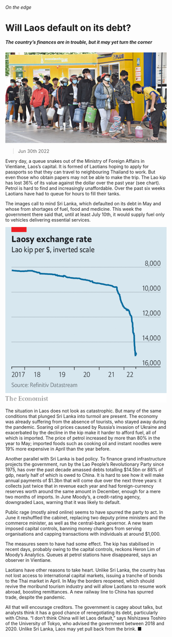 ###### On the edge

# Will Laos default on its debt? 

##### The country’s finances are in trouble, but it may yet turn the corner 

![image](images/20220702_ASP501.jpg) 

> Jun 30th 2022 

Every day, a queue snakes out of the Ministry of Foreign Affairs in Vientiane, Laos’s capital. It is formed of Laotians hoping to apply for passports so that they can travel to neighbouring Thailand to work. But even those who obtain papers may not be able to make the trip. The Lao kip has lost 36% of its value against the dollar over the past year (see chart). Petrol is hard to find and increasingly unaffordable. Over the past six weeks Laotians have had to queue for hours to fill their tanks. 

The images call to mind Sri Lanka, which defaulted on its debt in May and whose  from shortages of fuel, food and medicine. This week the government there said that, until at least July 10th, it would supply fuel only to vehicles delivering essential services.

![image](images/20220702_ASC006.png) 


The situation in Laos does not look as catastrophic. But many of the same conditions that plunged Sri Lanka into turmoil are present. The economy was already suffering from the absence of tourists, who stayed away during the pandemic. Soaring oil prices caused by Russia’s invasion of Ukraine and exacerbated by the decline in the kip make it harder to afford fuel, all of which is imported. The price of petrol increased by more than 80% in the year to May; imported foods such as cooking oil and instant noodles were 19% more expensive in April than the year before.

Another parallel with Sri Lanka is bad policy. To finance grand infrastructure projects the government, run by the Lao People’s Revolutionary Party since 1975, has over the past decade amassed debts totalling $14.5bn or 88% of gdp, nearly half of which is owed to China. It is hard to see how it will make annual payments of $1.3bn that will come due over the next three years: it collects just twice that in revenue each year and had foreign-currency reserves worth around the same amount in December, enough for a mere two months of imports. In June Moody’s, a credit-rating agency, downgraded Laos, warning that it was likely to default.

Public rage (mostly aired online) seems to have spurred the party to act. In June it reshuffled the cabinet, replacing two deputy prime ministers and the commerce minister, as well as the central-bank governor. A new team imposed capital controls, banning money changers from serving organisations and capping transactions with individuals at around $1,000. 

The measures seem to have had some effect. The kip has stabilised in recent days, probably owing to the capital controls, reckons Heron Lim of Moody’s Analytics. Queues at petrol stations have disappeared, says an observer in Vientiane. 

Laotians have other reasons to take heart. Unlike Sri Lanka, the country has not lost access to international capital markets, issuing a tranche of bonds to the Thai market in April. In May the borders reopened, which should revive the moribund tourism industry and will allow Laotians to resume work abroad, boosting remittances. A new railway line to China has spurred trade, despite the pandemic. 

All that will encourage creditors. The government is cagey about talks, but analysts think it has a good chance of renegotiating its debt, particularly with China. “I don’t think China will let Laos default,” says Nishizawa Toshiro of the University of Tokyo, who advised the government between 2018 and 2020. Unlike Sri Lanka, Laos may yet pull back from the brink. ■

